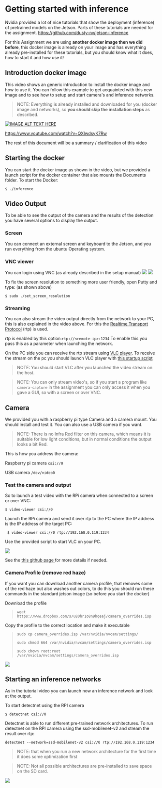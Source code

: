 # Getting started with inference

Nvidia provided a lot of nice tutorials that show the deployment (inference) of pretrained models on the Jetson. Parts of these tutorials are needed for the assignment.
https://github.com/dusty-nv/jetson-inference

For this Assignment we are using **another docker image then we did before**, this docker image is already on your image and has everything already pre-installed for these tutorials, but you should know what it does, how to start it and how use it!

## Introduction docker image

This video shows an generic introduction to install the docker image and how to use it.
You can follow this example to get acquainted with this new image and to see how to setup and start camera's and inference networks.

> NOTE: Everything is already installed and downloaded for you (docker image and networks), so **you should skip the installation steps** as described.

[![IMAGE ALT TEXT HERE](https://img.youtube.com/vi/QXIwdsyK7Rw/0.jpg)](https://www.youtube.com/watch?v=QXIwdsyK7Rw)

https://www.youtube.com/watch?v=QXIwdsyK7Rw

The rest of this document will be a summary / clarification of this video

## Starting the docker

You can start the docker image as shown in the video, but we provided a launch script for the docker container that also mounts the Documents folder. To start the Docker:

`$ ./inference`



## Video Output

To be able to see the output of the camera and the results of the detection you have several options to display the output.

### Screen

You can connect an external screen and keyboard to the Jetson, and you run everything from the ubuntu Operating system.

### VNC viewer

You can login using VNC (as already described in the setup manual)
![](Data/VNC.png)
![](Data/VNC_set_resolution.png)

To fix the screen resolution to something more user friendly, open Putty and type: (as shown above)

`$ sudo ./set_screen_resolution`


### Streaming

You can also stream the video output directly from the network to your PC, this is also explained in the video above.
For this the [Realtime Transport Protocol](https://en.wikipedia.org/wiki/Real-time_Transport_Protocol) (rtp) is used.

rtp is enabled by this option:`rtp://<remote-ip>:1234`
To enable this you pass this as a parameter when launching the network.   

On the PC side you can receive the rtp stream using [VLC player](https://www.videolan.org/vlc/index.html).
To receive the stream on the pc you should launch VLC player with [this startup script](Data/Receive_Video_Jetson.zip)

> NOTE: You should start VLC after you launched the video stream on the host.

> NOTE: You can only stream video's, so if you start a program like `camera-capture` in the assignment you can only access it when you gave a GUI, so with a screen or over VNC.


## Camera

We provided you with a raspberry pi type Camera and a camera mount. You should install and test it. You can also use a USB camera if you want.

> NOTE: There is no Infra Red filter on this camera, which means it is suitable for low light conditions, but in normal conditions the output looks a bit Red.

This is how you address the camera:

Raspberry pi camera
`csi://0`

USB camera
`/dev/video0`


### Test the camera and output

So to launch a test video with the RPi camera when connected to a screen or over VNC:

`$ video-viewer csi://0`

Launch the RPi camera and send it over rtp to the PC where the IP address is the IP address of the target PC:

` $ video-viewer csi://0 rtp://192.168.0.119:1234`

Use the provided script to start VLC on your PC.

![](Data/VLC_Stream.PNG)

See the [this github page ](
https://github.com/dusty-nv/jetson-inference/blob/9b66fbf38dcd0e81f37eb3748db3df0a221b4fa7/docs/aux-streaming.md) for more details if needed.


### Camera Profile (remove red haze)
If you want you can download another camera profile, that removes some of the red haze but also washes out colors, to do this you should run these commands in the standard jetson image (so before you start the docker)

Download the profile
> `wget https://www.dropbox.com/s/u80hr1o8n9hqeaj/camera_overrides.isp`

Copy the profile to the correct location and make it executable
> `sudo cp camera_overrides.isp /var/nvidia/nvcam/settings/`
>
> `sudo chmod 664 /var/nvidia/nvcam/settings/camera_overrides.isp`
> 
> `sudo chown root:root /var/nvidia/nvcam/settings/camera_overrides.isp`

![](Data/Camera_filtered.PNG)

## Starting an inference networks

As in the tutorial video you can launch now an inference network and look at the output.

To start detectnet using the RPI camera

`$ detectnet csi://0`

Detectnet is able to run different pre-trained network architectures. To run detectnet on the RPI camera using the ssd-mobilenet-v2 and stream the result over rtp:

`detectnet --network=ssd-mobilenet-v2 csi://0 rtp://192.168.0.119:1234`

> NOTE: that when you run a new network architecture for the first time it does some optimization first

> NOTE: Not all possible architectures are pre-installed to save space on the SD card.

![](Data/VLC_Detection.PNG)

